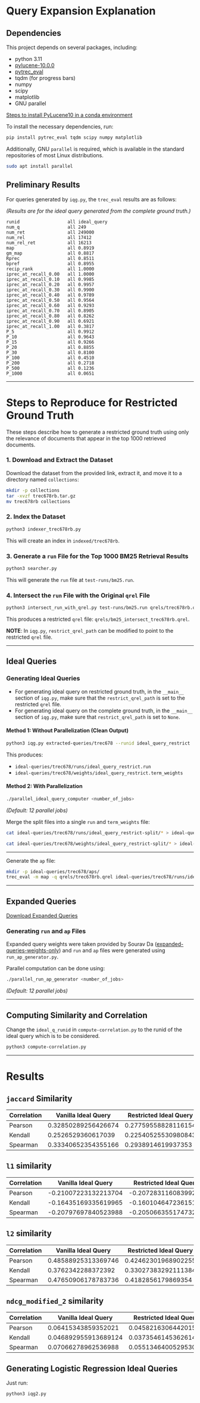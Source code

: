 # Query Expansion Explanation

## Dependencies

This project depends on several packages, including:

- python 3.11
- [pylucene-10.0.0](https://dlcdn.apache.org/lucene/pylucene/)
- [pytrec_eval](https://github.com/cvangysel/pytrec_eval)
- tqdm (for progress bars)
- numpy
- scipy
- matplotlib
- GNU parallel

[Steps to install PyLucene10 in a conda environment](https://mrishu.github.io/blog/2025/installing-pylucene10/)

To install the necessary dependencies, run:

```bash
pip install pytrec_eval tqdm scipy numpy matplotlib
```

Additionally, GNU `parallel` is required, which is available in the standard repositories of most Linux distributions.

```bash
sudo apt install parallel
```

## Preliminary Results

For queries generated by `iqg.py`, the `trec_eval` results are as follows:

_(Results are for the ideal query generated from the complete ground truth.)_

```
runid                  all ideal_query
num_q                  all 249
num_ret                all 249000
num_rel                all 17412
num_rel_ret            all 16213
map                    all 0.8919
gm_map                 all 0.8817
Rprec                  all 0.8511
bpref                  all 0.8955
recip_rank             all 1.0000
iprec_at_recall_0.00   all 1.0000
iprec_at_recall_0.10   all 0.9985
iprec_at_recall_0.20   all 0.9957
iprec_at_recall_0.30   all 0.9900
iprec_at_recall_0.40   all 0.9789
iprec_at_recall_0.50   all 0.9564
iprec_at_recall_0.60   all 0.9293
iprec_at_recall_0.70   all 0.8905
iprec_at_recall_0.80   all 0.8262
iprec_at_recall_0.90   all 0.6921
iprec_at_recall_1.00   all 0.3817
P_5                    all 0.9912
P_10                   all 0.9643
P_15                   all 0.9266
P_20                   all 0.8855
P_30                   all 0.8100
P_100                  all 0.4510
P_200                  all 0.2718
P_500                  all 0.1236
P_1000                 all 0.0651
```

---

# Steps to Reproduce for Restricted Ground Truth

These steps describe how to generate a restricted ground truth using only the relevance of documents that appear in the top 1000 retrieved documents.

### 1. Download and Extract the Dataset

Download the dataset from the provided link, extract it, and move it to a directory named `collections`:

```bash
mkdir -p collections
tar -xvzf trec678rb.tar.gz
mv trec678rb collections
```

### 2. Index the Dataset

```bash
python3 indexer_trec678rb.py
```

This will create an index in `indexed/trec678rb`.

### 3. Generate a `run` File for the Top 1000 BM25 Retrieval Results

```bash
python3 searcher.py
```

This will generate the `run` file at `test-runs/bm25.run`.

### 4. Intersect the `run` File with the Original `qrel` File

```bash
python3 intersect_run_with_qrel.py test-runs/bm25.run qrels/trec678rb.qrel qrels/bm25_intersect_trec678rb.qrel
```

This produces a restricted `qrel` file: `qrels/bm25_intersect_trec678rb.qrel`.

**NOTE**: In `iqg.py`, `restrict_qrel_path` can be modified to point to the restricted `qrel` file.

---

## Ideal Queries

### Generating Ideal Queries

- For generating ideal query on restricted ground truth, in the `__main__` section of `iqg.py`, make
  sure that the `restrict_qrel_path` is set to the restricted `qrel` file.
- For generating ideal query on the complete ground truth, in the `__main__` section of `iqg.py`, make
  sure that `restrict_qrel_path` is set to `None`.

#### Method 1: Without Parallelization (Clean Output)

```bash
python3 iqg.py extracted-queries/trec678 --runid ideal_query_restrict
```

This produces:

- `ideal-queries/trec678/runs/ideal_query_restrict.run`
- `ideal-queries/trec678/weights/ideal_query_restrict.term_weights`

#### Method 2: With Parallelization

```bash
./parallel_ideal_query_computer <number_of_jobs>
```

_(Default: 12 parallel jobs)_

Merge the split files into a single `run` and `term_weights` file:

```bash
cat ideal-queries/trec678/runs/ideal_query_restrict-split/* > ideal-queries/trec678/runs/ideal_query_restrict.run
```

```bash
cat ideal-queries/trec678/weights/ideal_query_restrict-split/* > ideal-queries/trec678/weights/ideal_query_restrict.term_weights
```

---

Generate the `ap` file:

```bash
mkdir -p ideal-queries/trec678/aps/
trec_eval -m map -q qrels/trec678rb.qrel ideal-queries/trec678/runs/ideal_query_restrict.run > ideal-queries/trec678/aps/ideal_query_restrict.ap
```

---

## Expanded Queries

[Download Expanded Queries](https://drive.google.com/file/d/1--By6ottQYm9qmV6yP7RQd4ik9Jv60RK/view?usp=drive_link)

### Generating `run` and `ap` Files

Expanded query weights were taken provided by Sourav Da ([expanded-queries-weights-only](https://drive.google.com/file/d/1PutRi-rUFQ0a4QfJ157lfHK1VXOmf3hk/view?usp=sharing)) and `run` and `ap` files were generated using `run_ap_generator.py`.

Parallel computation can be done using:

```bash
./parallel_run_ap_generator <number_of_jobs>
```

_(Default: 12 parallel jobs)_

---

## Computing Similarity and Correlation

Change the `ideal_q_runid` in `compute-correlation.py` to the runid of the ideal query which is to be considered.

```bash
python3 compute-correlation.py
```

---

# Results

## `jaccard` Similarity

| Correlation | Vanilla Ideal Query | Restricted Ideal Query |
| ----------- | ------------------- | ---------------------- |
| Pearson     | 0.32850289256426674 | 0.27759558828116154    |
| Kendall     | 0.2526529360617039  | 0.22540525530980843    |
| Spearman    | 0.33340652354355166 | 0.2938914619937353     |

## `l1` similarity

| Correlation | Vanilla Ideal Query  | Restricted Ideal Query |
| ----------- | -------------------- | ---------------------- |
| Pearson     | -0.21007223132213704 | -0.20728311608399294   |
| Kendall     | -0.16435169335619965 | -0.1601046472361515    |
| Spearman    | -0.20797697840523988 | -0.20506635517473298   |

## `l2` similarity

| Correlation | Vanilla Ideal Query | Restricted Ideal Query |
| ----------- | ------------------- | ---------------------- |
| Pearson     | 0.48588925313369746 | 0.42462301968902255    |
| Kendall     | 0.3762342288372392  | 0.33027383292111384    |
| Spearman    | 0.47650906178783736 | 0.4182856179869354     |

## `ndcg_modified_2` similarity

| Correlation | Vanilla Ideal Query  | Restricted Ideal Query |
| ----------- | -------------------- | ---------------------- |
| Pearson     | 0.06415343859352021  | 0.04582163064420157    |
| Kendall     | 0.046892955913689124 | 0.03735461453626145    |
| Spearman    | 0.07066278962536988  | 0.055134640052953016   |

## Generating Logistic Regression Ideal Queries

Just run:

```bash
python3 iqg2.py
```
